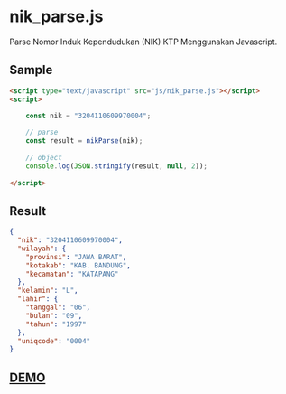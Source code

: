 # nik_parse.js
Parse Nomor Induk Kependudukan (NIK) KTP Menggunakan Javascript.

Sample
------
```html
<script type="text/javascript" src="js/nik_parse.js"></script>
<script>

	const nik = "3204110609970004";
	
	// parse
	const result = nikParse(nik);
	
	// object
	console.log(JSON.stringify(result, null, 2));
	
</script>
```

Result
------
```json
{
  "nik": "3204110609970004",
  "wilayah": {
    "provinsi": "JAWA BARAT",
    "kotakab": "KAB. BANDUNG",
    "kecamatan": "KATAPANG"
  },
  "kelamin": "L",
  "lahir": {
    "tanggal": "06",
    "bulan": "09",
    "tahun": "1997"
  },
  "uniqcode": "0004"
}
```

<h2><a href="http://jsfiddle.net/p2vdjfch/5/">DEMO</a></h2>
